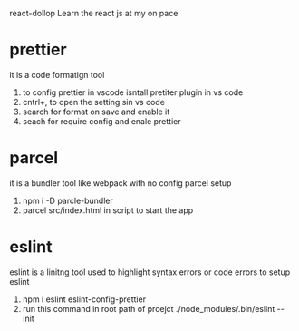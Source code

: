 react-dollop
Learn the react js at my on pace

# prettier

it is a code formatign tool

1.  to config prettier in vscode isntall pretiter plugin in vs code
2.  cntrl+, to open the setting sin vs code
3.  search for format on save and enable it
4.  seach for require config and enale prettier

# parcel

it is a bundler tool like webpack with no config
parcel setup

1.  npm i -D parcle-bundler
2.  parcel src/index.html in script to start the app

# eslint

eslint is a linitng tool used to highlight syntax errors or code errors
to setup eslint

1.  npm i eslint eslint-config-prettier
2.  run this command in root path of proejct ./node_modules/.bin/eslint --init
